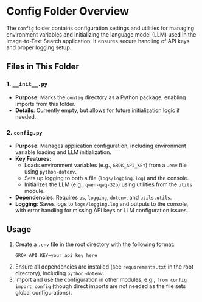 # Config Folder Overview

The `config` folder contains configuration settings and utilities for managing environment variables and initializing the language model (LLM) used in the Image-to-Text Search application. It ensures secure handling of API keys and proper logging setup.

## Files in This Folder

### 1. `__init__.py`
- **Purpose**: Marks the `config` directory as a Python package, enabling imports from this folder.
- **Details**: Currently empty, but allows for future initialization logic if needed.

### 2. `config.py`
- **Purpose**: Manages application configuration, including environment variable loading and LLM initialization.
- **Key Features**:
  - Loads environment variables (e.g., `GROK_API_KEY`) from a `.env` file using `python-dotenv`.
  - Sets up logging to both a file (`logs/logging.log`) and the console.
  - Initializes the LLM (e.g., `qwen-qwq-32b`) using utilities from the `utils` module.
- **Dependencies**: Requires `os`, `logging`, `dotenv`, and `utils.utils`.
- **Logging**: Saves logs to `logs/logging.log` and outputs to the console, with error handling for missing API keys or LLM configuration issues.

## Usage
1. Create a `.env` file in the root directory with the following format:
   ```
   GROK_API_KEY=your_api_key_here
   ```
2. Ensure all dependencies are installed (see `requirements.txt` in the root directory), including `python-dotenv`.
3. Import and use the configuration in other modules, e.g., `from config import config` (though direct imports are not needed as the file sets global configurations).
